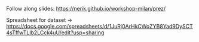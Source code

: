 Follow along slides:
https://nerik.github.io/workshop-milan/prez/

Spreadsheet for dataset -> https://docs.google.com/spreadsheets/d/1JuRj0ArHkCWoZYB8Yad9DySCT4sTffwTLlb2LCck4uU/edit?usp=sharing
